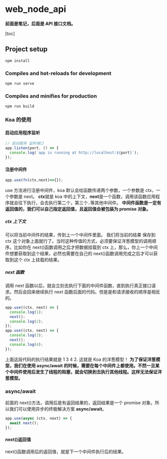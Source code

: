 # web_node_api

**前面是笔记，后面是 API 接口文档。**

[toc]

## Project setup

```shell
npm install
```

### Compiles and hot-reloads for development

```shell
npm run serve
```

### Compiles and minifies for production

```shell
npm run build
```

### Koa 的使用

#### 启动应用程序监听

```js
// 启动服务 监听端口
app.listen(port, () => {
  console.log(`app is running at http://localhost:${port}`);
});
```

#### 注册中间件

```js
app.use(fn(ctx,next)=>{});
```

use 方法进行注册中间件，koa 默认会给函数传递两个参数，一个参数是 ctx，一个参数是 next。
**ctx**就是 koa 中的上下文，**next**是一个函数，调用该函数应用程序就会往下执行，会去执行第二个，第三个..等其他中间件。
**中间件函数是一定有返回值的，我们可以自己指定返回值，且返回值会被包装为 promise 对象。**

##### ctx 上下文

可以将当前中间件的结果，传到上一个中间件里面。
我们将当前的结果 保存到 ctx 这个对象上面就行了。当时这种传值的方式，必须要保证洋葱模型的调用顺序。比如你在 next()函数调用之后才把数据挂载到 ctx 上，那么，你上一个中间件想要获取到这个结果，必然也需要在自己的 next()函数调用完成之后才可以获取到这个 ctx 上挂载的结果。

##### next 函数

调用 next 函数以后，就会立刻去执行下面的中间件函数，直到执行真正接口请求。然后会回来继续执行 next 函数后面的代码。但是是和请求接收的顺序是相反的。

```js
app.use((ctx, next) => {
  console.log(1);
  next();
  console.log(2);
});
app.use((ctx, next) => {
  console.log(3);
  next();
  console.log(4);
});
```

上面这段代码的执行结果就是 1 3 4 2.
这就是 Koa 的洋葱模型！
**为了保证洋葱模型，我们在使用 async/await 的时候，需要在每个中间件上都使用。不然一旦某个中间件使用后发生了线程的阻塞，就会切换到去执行其他线程。这样无法保证洋葱模型。**

### async/await

前面的 next()方法，调用后是有返回结果的，返回结果是一个 promise 对象。所以我们可以使用异步的终极解决方案 **async/await**。

```js
app.use(async (ctx, next) => {
  await next();
});
```

#### next()返回值

next()函数调用后的返回值，就是下一个中间件执行后的结果。


